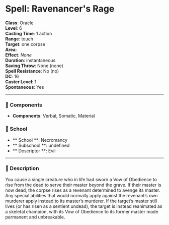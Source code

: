 
# Spell: Ravenancer's Rage
**Class**: Oracle  
**Level**: 6  
**Casting Time**: 1 action  
**Range**: touch  
**Target**: one corpse  
**Area**:   
**Effect**: _None_  
**Duration**: instantaneous  
**Saving Throw**: None (none)  
**Spell Resistance**: No (no)  
**DC**: 16  
**Caster Level**: 1  
**Spontaneous**: Yes

---

### 🔮 Components
- **Components**: Verbal, Somatic, Material

### 🏫 School
- ** School **: Necromancy
- ** Subschool **: undefined
- ** Descriptor **: Evil
---

### 📜 Description
You cause a single creature who in life had sworn a Vow of Obedience to rise from the dead to serve their master beyond the grave. If their master is now dead, the corpse rises as a revenant determined to avenge its master. Any special abilities that would normally apply against the revenant’s own murderer apply instead to its master’s murderer. If the target’s master still lives (or has risen as a sentient undead), the target is instead reanimated as a skeletal champion, with its Vow of Obedience to its former master made permanent and unbreakable.
